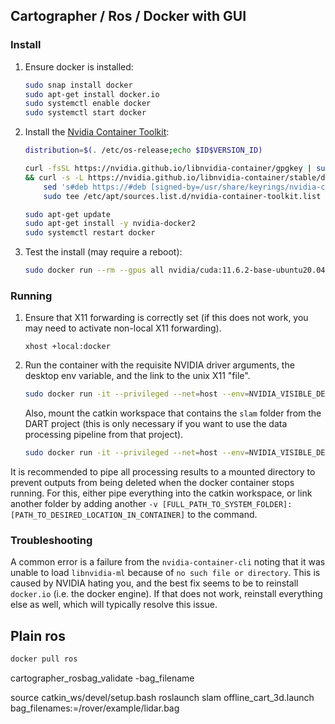 ## Cartographer / Ros / Docker with GUI

### Install

1. Ensure docker is installed:
    ```bash
    sudo snap install docker
    sudo apt-get install docker.io
    sudo systemctl enable docker
    sudo systemctl start docker
    ```

2. Install the [Nvidia Container Toolkit](https://docs.nvidia.com/datacenter/cloud-native/container-toolkit/latest/install-guide.html):
    ```bash
    distribution=$(. /etc/os-release;echo $ID$VERSION_ID)  

    curl -fsSL https://nvidia.github.io/libnvidia-container/gpgkey | sudo gpg --dearmor -o /usr/share/keyrings/nvidia-container-toolkit-keyring.gpg \
    && curl -s -L https://nvidia.github.io/libnvidia-container/stable/deb/nvidia-container-toolkit.list | \
        sed 's#deb https://#deb [signed-by=/usr/share/keyrings/nvidia-container-toolkit-keyring.gpg] https://#g' | \
        sudo tee /etc/apt/sources.list.d/nvidia-container-toolkit.list

    sudo apt-get update
    sudo apt-get install -y nvidia-docker2  
    sudo systemctl restart docker  
    ```

3. Test the install (may require a reboot):
    ```sh
    sudo docker run --rm --gpus all nvidia/cuda:11.6.2-base-ubuntu20.04 nvidia-smi
    ```

### Running 
1. Ensure that X11 forwarding is correctly set (if this does not work, you may need to activate non-local X11 forwarding).
    ```
    xhost +local:docker
    ```

2. Run the container with the requisite NVIDIA driver arguments, the desktop env variable, and the link to the unix X11 "file". 
    ```bash
    sudo docker run -it --privileged --net=host --env=NVIDIA_VISIBLE_DEVICES=all --env=NVIDIA_DRIVER_CAPABILITIES=all --env=DISPLAY --env=QT_X11_NO_MITSHM=1 -v /tmp/.X11-unix:/tmp/.X11-unix qoschatz/cartographer_ros /bin/bash
    ```

    Also, mount the catkin workspace that contains the `slam` folder from the DART project (this is only necessary if you want to use the data processing pipeline from that project).
    ```bash
    sudo docker run -it --privileged --net=host --env=NVIDIA_VISIBLE_DEVICES=all --env=NVIDIA_DRIVER_CAPABILITIES=all --env=DISPLAY --env=QT_X11_NO_MITSHM=1 -v /tmp/.X11-unix:/tmp/.X11-unix --gpus 2 -v [FULL_PATH_TO_CATKIN_WS]:/docker qoschatz/cartographer_ros /bin/bash
    ```

It is recommended to pipe all processing results to a mounted directory to prevent outputs from being deleted when the docker container stops running. For this, either pipe everything into the catkin workspace, or link another folder by adding another `-v [FULL_PATH_TO_SYSTEM_FOLDER]:[PATH_TO_DESIRED_LOCATION_IN_CONTAINER]` to the command.

### Troubleshooting
A common error is a failure from the `nvidia-container-cli` noting that it was unable to load `libnvidia-ml` because of `no such file or directory`. This is caused by NVIDIA hating you, and the best fix seems to be to reinstall `docker.io` (i.e. the docker engine). If that does not work, reinstall everything else as well, which will typically resolve this issue.

## Plain ros

```sh
docker pull ros
```

cartographer_rosbag_validate -bag_filename

source catkin_ws/devel/setup.bash
roslaunch slam offline_cart_3d.launch bag_filenames:=/rover/example/lidar.bag